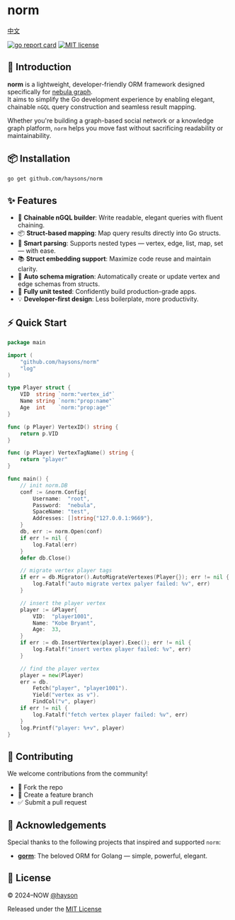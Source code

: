 # norm

[中文](README_CN.md)

[![go report card](https://goreportcard.com/badge/haysons/norm)](https://goreportcard.com/report/github.com/haysons/norm)
[![MIT license](https://img.shields.io/badge/license-MIT-brightgreen.svg)](https://opensource.org/licenses/MIT)

## 🚀 Introduction

**norm** is a lightweight, developer-friendly ORM framework designed specifically
for [nebula graph](https://nebula-graph.io).  
It aims to simplify the Go development experience by enabling elegant, chainable `nGQL` query construction and seamless
result mapping.

Whether you're building a graph-based social network or a knowledge graph platform, `norm` helps you move fast without
sacrificing readability or maintainability.

## 📦 Installation

```bash
go get github.com/haysons/norm
```

## ✨ Features

- 🔗 **Chainable nGQL builder**: Write readable, elegant queries with fluent chaining.
- 📦 **Struct-based mapping**: Map query results directly into Go structs.
- 🧠 **Smart parsing**: Supports nested types — vertex, edge, list, map, set — with ease.
- 📚 **Struct embedding support**: Maximize code reuse and maintain clarity.
- 🔄 **Auto schema migration**: Automatically create or update vertex and edge schemas from structs.
- 🧪 **Fully unit tested**: Confidently build production-grade apps.
- 💡 **Developer-first design**: Less boilerplate, more productivity.

## ⚡ Quick Start

``` go
package main

import (
	"github.com/haysons/norm"
	"log"
)

type Player struct {
	VID  string `norm:"vertex_id"`
	Name string `norm:"prop:name"`
	Age  int    `norm:"prop:age"`
}

func (p Player) VertexID() string {
	return p.VID
}

func (p Player) VertexTagName() string {
	return "player"
}

func main() {
	// init norm.DB
	conf := &norm.Config{
		Username:  "root",
		Password:  "nebula",
		SpaceName: "test",
		Addresses: []string{"127.0.0.1:9669"},
	}
	db, err := norm.Open(conf)
	if err != nil {
		log.Fatal(err)
	}
	defer db.Close()

	// migrate vertex player tags
	if err = db.Migrator().AutoMigrateVertexes(Player{}); err != nil {
		log.Fatalf("auto migrate vertex palyer failed: %v", err)
	}

	// insert the player vertex
	player := &Player{
		VID:  "player1001",
		Name: "Kobe Bryant",
		Age:  33,
	}
	if err := db.InsertVertex(player).Exec(); err != nil {
		log.Fatalf("insert vertex player failed: %v", err)
	}

	// find the player vertex
	player = new(Player)
	err = db.
		Fetch("player", "player1001").
		Yield("vertex as v").
		FindCol("v", player)
	if err != nil {
		log.Fatalf("fetch vertex player failed: %v", err)
	}
	log.Printf("player: %+v", player)
}
```

## 🤝 Contributing

We welcome contributions from the community!

- 🍴 Fork the repo
- 🔧 Create a feature branch
- ✅ Submit a pull request

## 🙏 Acknowledgements

Special thanks to the following projects that inspired and supported `norm`:

- [**gorm**](https://gorm.io): The beloved ORM for Golang — simple, powerful, elegant.

## 📄 License

© 2024–NOW [@hayson](https://github.com/haysons)

Released under the [MIT License](./LICENSE)